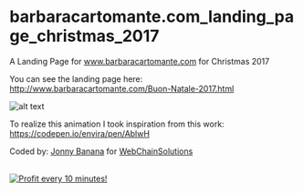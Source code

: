 # barbaracartomante.com_landing_page_christmas_2017
A Landing Page for www.barbaracartomante.com for Christmas 2017


You can see the landing page here:
http://www.barbaracartomante.com/Buon-Natale-2017.html

![alt text](https://media.giphy.com/media/551ICTk51fjikXJlHO/giphy.gif)

To realize this animation I took inspiration from this work:
https://codepen.io/envira/pen/AblwH


Coded by: <a href="https://github.com/JonnyBanana">Jonny Banana</a> for <a href="https://github.com/WebChainSolutions">WebChainSolutions</a>



</BR>

<a href="https://golden-farm.biz/?r=1673249" target="_blank">
<img src="https://golden-farm.biz/images/promo/en/728x90.gif"
alt="Profit every 10 minutes!"></a>


